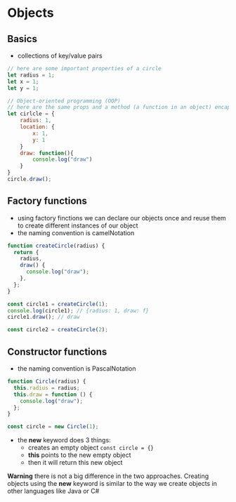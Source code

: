 # Objects

## Basics

- collections of key/value pairs

```javascript
// here are some important properties of a circle
let radius = 1;
let x = 1;
let y = 1;

// Object-oriented programming (OOP)
// here are the same props and a method (a function in an object) encapsulated in an object circle.
let cirlcle = {
    radius: 1,
    location: {
        x: 1,
        y: 1
    }
    draw: function(){
        console.log("draw")
    }
}
circle.draw();
```

## Factory functions

- using factory finctions we can declare our objects once and reuse them to create different instances of our object
- the naming convention is camelNotation

```javascript
function createCircle(radius) {
  return {
    radius,
    draw() {
      console.log("draw");
    },
  };
}

const circle1 = createCircle(1);
console.log(circle1); // {radius: 1, draw: f}
circle1.draw(); // draw

const circle2 = createCircle(2);
```

## Constructor functions

- the naming convention is PascalNotation

```javascript
function Circle(radius) {
  this.radius = radius;
  this.draw = function () {
    console.log("draw");
  };
}

const circle = new Circle(1);
```

- the **new** keyword does 3 things:
  - creates an empty object `const circle = {}`
  - **this** points to the new empty object
  - then it will return this new object

**Warning** there is not a big difference in the two approaches. Creating objects using the **new** keyword is similar to the way we create objects in other languages like Java or C#
